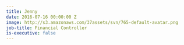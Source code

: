 ```yaml
---
title: Jenny
date: 2016-07-16 00:00:00 Z
image: http://s3.amazonaws.com/37assets/svn/765-default-avatar.png
job-title: Financial Controller
is-executive: false
---
```

